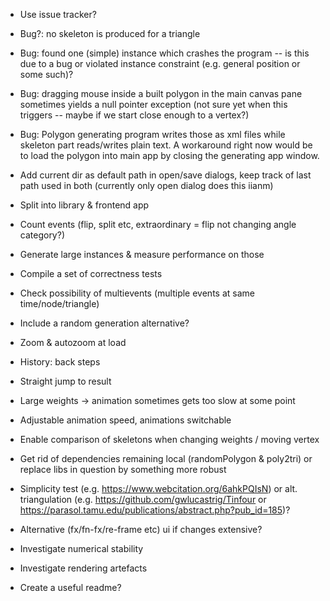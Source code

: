 * Use issue tracker?

* Bug?: no skeleton is produced for a triangle

* Bug: found one (simple) instance which crashes the program -- is this due to
  a bug or violated instance constraint (e.g. general position or some such)?

* Bug: dragging mouse inside a built polygon in the main canvas pane sometimes
  yields a null pointer exception (not sure yet when this triggers -- maybe if
  we start close enough to a vertex?)

* Bug: Polygon generating program writes those as xml files while skeleton part
  reads/writes plain text.  A workaround right now would be to load the polygon
  into main app by closing the generating app window.

* Add current dir as default path in open/save dialogs, keep track of last path
  used in both (currently only open dialog does this iianm)

* Split into library & frontend app

* Count events (flip, split etc, extraordinary = flip not changing angle
  category?)

* Generate large instances & measure performance on those

* Compile a set of correctness tests

* Check possibility of multievents (multiple events at same time/node/triangle)

* Include a random generation alternative?

* Zoom & autozoom at load

* History: back steps

* Straight jump to result

* Large weights -> animation sometimes gets too slow at some point

* Adjustable animation speed, animations switchable

* Enable comparison of skeletons when changing weights / moving vertex

* Get rid of dependencies remaining local (randomPolygon & poly2tri)
  or replace libs in question by something more robust

* Simplicity test (e.g. https://www.webcitation.org/6ahkPQIsN) or
  alt. triangulation (e.g.  https://github.com/gwlucastrig/Tinfour
  or https://parasol.tamu.edu/publications/abstract.php?pub_id=185)?

* Alternative (fx/fn-fx/re-frame etc) ui if changes extensive?

* Investigate numerical stability

* Investigate rendering artefacts

* Create a useful readme?

